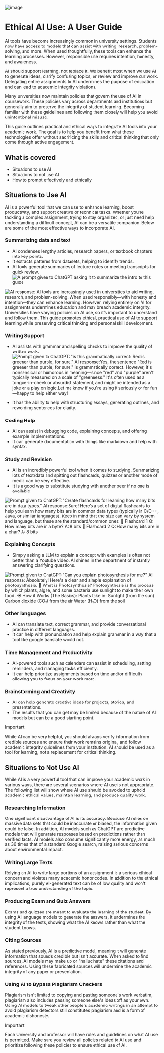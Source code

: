 ![image](https://hackmd.io/_uploads/SyPeKfP21l.png)
# Ethical AI Use: A User Guide
AI tools have become increasingly common in university settings. Students now have access to models that can assist with writing, research, problem-solving, and more. When used thoughtfully, these tools can enhance the learning processes. However, responsible use requires intention, honesty, and awareness.

AI should support learning, not replace it. We benefit most when we use AI to generate ideas, clarify confusing topics, or review and improve our work. Delegating entire assignments to AI undermines the purpose of education and can lead to academic integrity violations.

Many universities now maintain policies that govern the use of AI in coursework. These policies vary across departments and institutions but generally aim to preserve the integrity of student learning. Becoming familiar with these guidelines and following them closely will help you avoid unintentional misuse.

This guide outlines practical and ethical ways to integrate AI tools into your academic work. The goal is to help you benefit from what these technologies offer without sacrificing the skills and critical thinking that only come through active engagement. 


## What is covered
* Situations to use AI
* Situations to not use AI
* How to prompt effectively and ethically

## Situations to Use AI
AI is a powerful tool that we can use to enhance learning, boost productivity, and support creative or technical tasks. Whether you're tackling a complex assignment, trying to stay organized, or just need help understanding a difficult concept, AI can be a versatile companion. Below are some of the most effective ways to incorporate AI.
### Summarizing data and text
   - AI condenses lengthy articles, research papers, or textbook chapters into key points.
   - It extracts patterns from datasets, helping to identify trends.
   - AI tools generate summaries of lecture notes or meeting transcripts for quick review.
![A prompt given to ChatGPT asking it to summarize the intro to this guide](https://hackmd.io/_uploads/B1ueaGXAyl.png)

![AI response: AI tools are increasingly used in universities to aid writing, research, and problem-solving. When used responsibly—with honesty and intention—they can enhance learning. However, relying entirely on AI for assignments undermines education and may breach academic integrity. Universities have varying policies on AI use, so it’s important to understand and follow them. This guide promotes ethical, practical use of AI to support learning while preserving critical thinking and personal skill development.](https://hackmd.io/_uploads/HyHUhM7Ryl.png)



### Writing Support
   - AI assists with grammar and spelling checks to improve the quality of written work.
![Prompt given to ChatGPT: "is this grammatically correct: Red is greener than purple, for sure." AI response:Yes, the sentence "Red is greener than purple, for sure." is grammatically correct.
However, it's nonsensical or humorous in meaning—since "red" and "purple" aren't typically measured on a scale of "greenness." It's often used as a tongue-in-cheek or absurdist statement, and might be intended as a joke or a play on logic.Let me know if you're using it seriously or for fun—happy to help either way!](https://hackmd.io/_uploads/rJyL6M7CJe.png)

   - It has the ability to help with structuring essays, generating outlines, and rewording sentences for clarity.

### Coding Help
   - AI can assist in debugging code, explaining concepts, and offering example implementations.
   - It can generate documentation with things like markdown and help with syntax.

### Study and Revision
   - AI is an incredibly powerful tool when it comes to studying. Summarizing lots of text/data and spitting out flashcards, quizzes or another mode of media can be very effective.
   - It is a good way to substitute studying with another peer if no one is available

![Prompt given to ChatGPT:"Create flashcards for learning how many bits are in data types." AI response:Sure! Here’s a set of digital flashcards to help you learn how many bits are in common data types (typically in C/C++, Java, or similar languages). Keep in mind that the size can vary by system and language, but these are the standard/common ones:
📇 Flashcard 1
Q: How many bits are in a byte?
A: 8 bits
📇 Flashcard 2
Q: How many bits are in a char?
A: 8 bits](https://hackmd.io/_uploads/BygnGP7Ayg.png)


### Explaining Concepts
   - Simply asking a LLM to explain a concept with examples is often not better than a Youtube video. AI shines in the department of instantly answering clarifying questions. 

![Prompt given to ChatGPT:"Can you explain photosynthesis for me?" AI response: Absolutely! Here's a clear and simple explanation of photosynthesis:
🌱 What is Photosynthesis?
Photosynthesis is the process by which plants, algae, and some bacteria use sunlight to make their own food.
☀️ How it Works (The Basics):
Plants take in:
Sunlight (from the sun)
Carbon dioxide (CO₂) from the air
Water (H₂O) from the soil](https://hackmd.io/_uploads/HJEZGP7A1e.png)



### Other languages
   - AI can translate text, correct grammar, and provide conversational practice in different languages.
   - It can help with pronunciation and help explain grammar in a way that a tool like google translate would not.

### Time Management and Productivity
   - AI-powered tools such as calendars can assist in scheduling, setting reminders, and managing tasks efficiently.
   - It can help prioritize assignments based on time and/or difficulty allowing you to focus on your work more.

### Brainstorming and Creativity
   - AI can help generate creative ideas for projects, stories, and presentations.
   - The results that you can get may be limited because of the nature of AI models but can be a good starting point. 

>[!Important]
While AI can be very helpful, you should always verify information from credible sources and ensure their work remains original, and follow academic integrity guidelines from your institution. AI should be used as a tool for learning, not a replacement for critical thinking.


## Situations to Not Use AI
While AI is a very powerful tool that can improve your academic work in various ways, there are several scenarios where AI use is not appropriate. The following list will show where AI use should be avoided to uphold academic ethical values, maintain learning, and produce quality work.

###  Researching Information
One significant disadvantage of AI is its accuracy. Because AI relies on massive data sets that could be inaccurate or biased, the information given could be false. In addition, AI models such as ChatGPT are predictive models that will generate responses based on predictions rather than verified facts. AI models also consume significantly more energy, as much as 36 times that of a standard Google search, raising serious concerns about environmental impact.

### Writing Large Texts
Relying on AI to write large portions of an assignment is a serious ethical concern and violates many academic honor codes. In addition to the ethical implications, purely AI-generated text can be of low quality and won't represent a true understanding of the topic.

###  Producing Exam and Quiz Answers
Exams and quizzes are meant to evaluate the learning of the student. By using AI language models to generate the answers, it undermines the integrity of the tests, showing what the AI knows rather than what the student knows.

###  Citing Sources
As stated previously, AI is a predictive model, meaning it will generate information that sounds credible but isn't accurate. When asked to find sources, AI models may make up or "hallucinate" these citations and references. Using these fabricated sources will undermine the academic integrity of any paper or presentation.

 ###  Using AI to Bypass Plagiarism Checkers
Plagiarism isn't limited to copying and pasting someone's work verbatim, plagiarism also includes passing someone else's ideas off as your own. Using AI models to tweak other people's academic writings in an attempt to avoid plagiarism detectors still constitutes plagiarism and is a form of academic dishonesty.

>[!Important]
Each University and professor will have rules and guidelines on what AI use is permitted. Make sure you review all policies related to AI use and prioritize following these policies to ensure ethical use of AI.

